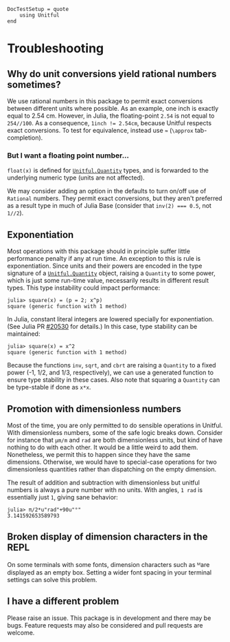 ```@meta
DocTestSetup = quote
    using Unitful
end
```
# Troubleshooting

## Why do unit conversions yield rational numbers sometimes?

We use rational numbers in this package to permit exact conversions
between different units where possible. As an example, one inch is exactly equal
to 2.54 cm. However, in Julia, the floating-point `2.54` is not equal to
`254//100`. As a consequence, `1inch != 2.54cm`, because Unitful respects exact
conversions. To test for equivalence, instead use `≈` (`\approx`
tab-completion).

### But I want a floating point number...

`float(x)` is defined for [`Unitful.Quantity`](@ref) types,
and is forwarded to the underlying numeric type (units are not affected).

We may consider adding an option in the defaults to turn on/off use of `Rational`
numbers. They permit exact conversions, but they aren't preferred as a result
type in much of Julia Base (consider that `inv(2) === 0.5`, not `1//2`).

## Exponentiation

Most operations with this package should in principle suffer little performance
penalty if any at run time. An exception to this is rule is exponentiation.
Since units and their powers are encoded in the type signature of a
[`Unitful.Quantity`](@ref) object, raising a `Quantity` to some power, which is
just some run-time value, necessarily results in different result types.
This type instability could impact performance:

```jldoctest
julia> square(x) = (p = 2; x^p)
square (generic function with 1 method)
```

In Julia, constant literal integers are lowered specially for exponentiation.
(See Julia PR [#20530](https://github.com/JuliaLang/julia/pull/20530) for details.)
In this case, type stability can be maintained:

```jldoctest
julia> square(x) = x^2
square (generic function with 1 method)
```

Because the functions `inv`, `sqrt`, and `cbrt` are raising a `Quantity` to a fixed
power (-1, 1/2, and 1/3, respectively), we can use a generated function to ensure
type stability in these cases. Also note that squaring a `Quantity` can be
type-stable if done as `x*x`.

## Promotion with dimensionless numbers

Most of the time, you are only permitted to do sensible operations in Unitful.
With dimensionless numbers, some of the safe logic breaks down. Consider for
instance that `μm/m` and `rad` are both dimensionless units, but kind of have
nothing to do with each other. It would be a little weird to add them. Nonetheless,
we permit this to happen since they have the same dimensions. Otherwise, we
would have to special-case operations for two dimensionless quantities rather
than dispatching on the empty dimension.

The result of addition and subtraction with dimensionless but unitful numbers
is always a pure number with no units. With angles, `1 rad` is essentially just
`1`, giving sane behavior:

```jldoctest
julia> π/2*u"rad"+90u"°"
3.141592653589793
```

## Broken display of dimension characters in the REPL

On some terminals with some fonts, dimension characters such as ᴹare displayed as an 
empty box. Setting a wider font spacing in your terminal settings can solve this problem.

## I have a different problem

Please raise an issue. This package is in development and there may be bugs.
Feature requests may also be considered and pull requests are welcome.
